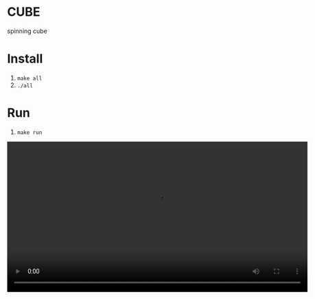# CUBE
spinning cube

# Install
1. `make all`
2. `./all`

# Run
1. `make run`

<video src='CUBE.mp4' width=700/>